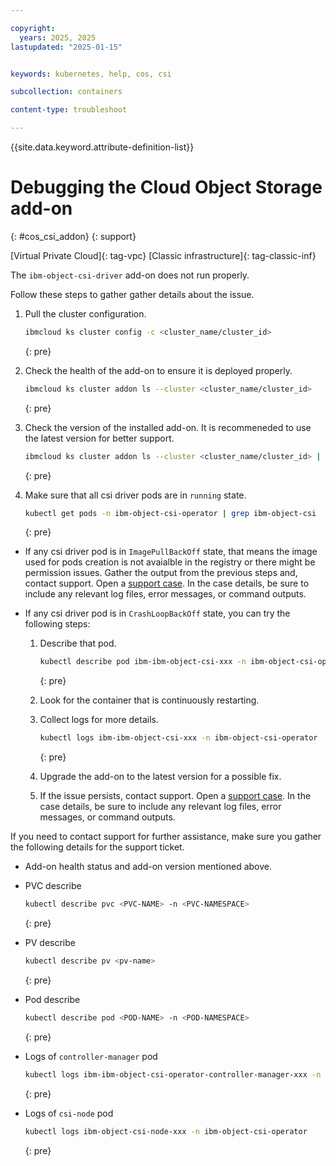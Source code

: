 ```yaml
---

copyright: 
  years: 2025, 2025
lastupdated: "2025-01-15"


keywords: kubernetes, help, cos, csi

subcollection: containers

content-type: troubleshoot

---
```



{{site.data.keyword.attribute-definition-list}}





# Debugging the Cloud Object Storage add-on
{: #cos_csi_addon}
{: support}

[Virtual Private Cloud]{: tag-vpc} [Classic infrastructure]{: tag-classic-inf}


The `ibm-object-csi-driver` add-on does not run properly.


Follow these steps to gather gather details about the issue.

1. Pull the cluster configuration. 
    ```sh
    ibmcloud ks cluster config -c <cluster_name/cluster_id>
    ```
    {: pre}
   
1. Check the health of the add-on to ensure it is deployed properly.
    ```sh
    ibmcloud ks cluster addon ls --cluster <cluster_name/cluster_id>
    ```
    {: pre}

1. Check the version of the installed add-on. It is recommeneded to use the latest version for better support.
    ```sh
    ibmcloud ks cluster addon ls --cluster <cluster_name/cluster_id> | grep ibm-object-csi-driver
    ```
    {: pre}

1. Make sure that all csi driver pods are in `running` state.
    ```sh
    kubectl get pods -n ibm-object-csi-operator | grep ibm-object-csi
    ```
    {: pre}
  
  * If any csi driver pod is in `ImagePullBackOff` state, that means the image used for pods creation is not avaialble in the registry or there might be permission issues. Gather the output from the previous steps and, contact support. Open a [support case](/docs/account?topic=account-using-avatar). In the case details, be sure to include any relevant log files, error messages, or command outputs.
  
  * If any csi driver pod is in `CrashLoopBackOff` state, you can try the following steps:

    1. Describe that pod.
        ```sh
        kubectl describe pod ibm-ibm-object-csi-xxx -n ibm-object-csi-operator
        ```
        {: pre}

    1. Look for the container that is continuously restarting.

    1. Collect logs for more details.
        ```sh
        kubectl logs ibm-ibm-object-csi-xxx -n ibm-object-csi-operator
        ```
        {: pre}

    1. Upgrade the add-on to the latest version for a possible fix.

    1. If the issue persists, contact support. Open a [support case](/docs/account?topic=account-using-avatar). In the case details, be sure to include any relevant log files, error messages, or command outputs.

If you need to contact support for further assistance, make sure you gather the following details for the support ticket.

* Add-on health status and add-on version mentioned above.

* PVC describe
  ```sh
  kubectl describe pvc <PVC-NAME> -n <PVC-NAMESPACE>
  ```
  {: pre}  

* PV describe
  ```sh
  kubectl describe pv <pv-name>
  ```
  {: pre}  

* Pod describe
  ```sh
  kubectl describe pod <POD-NAME> -n <POD-NAMESPACE> 
  ```
  {: pre}

* Logs of `controller-manager` pod
  ```sh
  kubectl logs ibm-ibm-object-csi-operator-controller-manager-xxx -n ibm-object-csi-operator 
  ```
  {: pre}

* Logs of `csi-node` pod
  ```sh
  kubectl logs ibm-object-csi-node-xxx -n ibm-object-csi-operator 
  ```
  {: pre}

